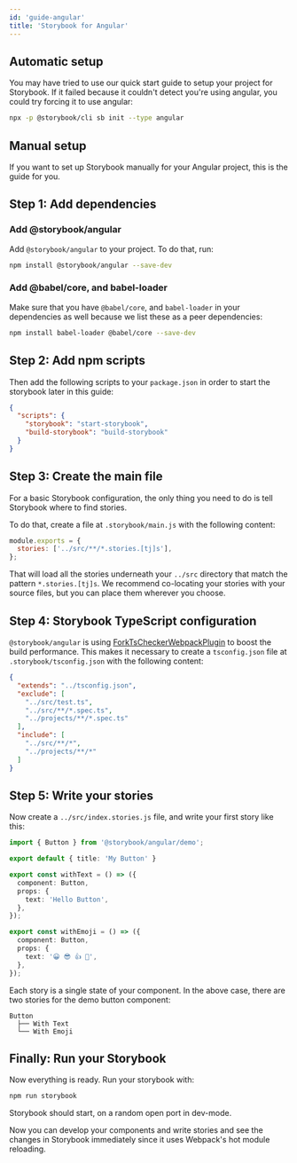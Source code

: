 ```yaml
---
id: 'guide-angular'
title: 'Storybook for Angular'
---
```


## Automatic setup

You may have tried to use our quick start guide to setup your project for Storybook.
If it failed because it couldn't detect you're using angular, you could try forcing it to use angular:

```sh
npx -p @storybook/cli sb init --type angular
```

## Manual setup

If you want to set up Storybook manually for your Angular project, this is the guide for you.

## Step 1: Add dependencies

### Add @storybook/angular

Add `@storybook/angular` to your project. To do that, run:

```sh
npm install @storybook/angular --save-dev
```

### Add @babel/core, and babel-loader

Make sure that you have `@babel/core`, and `babel-loader` in your dependencies as well because we list these as a peer dependencies:

```sh
npm install babel-loader @babel/core --save-dev
```

## Step 2: Add npm scripts

Then add the following scripts to your `package.json` in order to start the storybook later in this guide:

```json
{
  "scripts": {
    "storybook": "start-storybook",
    "build-storybook": "build-storybook"
  }
}
```

## Step 3: Create the main file

For a basic Storybook configuration, the only thing you need to do is tell Storybook where to find stories.

To do that, create a file at `.storybook/main.js` with the following content:

```js
module.exports = {
  stories: ['../src/**/*.stories.[tj]s'],
};
```

That will load all the stories underneath your `../src` directory that match the pattern `*.stories.[tj]s`. We recommend co-locating your stories with your source files, but you can place them wherever you choose.

## Step 4: Storybook TypeScript configuration

`@storybook/angular` is using [ForkTsCheckerWebpackPlugin](https://github.com/Realytics/fork-ts-checker-webpack-plugin) to boost the build performance. 
This makes it necessary to create a `tsconfig.json` file at `.storybook/tsconfig.json` with the following content:

```json
{
  "extends": "../tsconfig.json",
  "exclude": [
    "../src/test.ts",
    "../src/**/*.spec.ts",
    "../projects/**/*.spec.ts"
  ],
  "include": [
    "../src/**/*",
    "../projects/**/*"
  ]
}
```

## Step 5: Write your stories

Now create a `../src/index.stories.js` file, and write your first story like this:

```ts
import { Button } from '@storybook/angular/demo';

export default { title: 'My Button' }

export const withText = () => ({
  component: Button,
  props: {
    text: 'Hello Button',
  },
});

export const withEmoji = () => ({
  component: Button,
  props: {
    text: '😀 😎 👍 💯',
  },
});
```

Each story is a single state of your component. In the above case, there are two stories for the demo button component:

```plaintext
Button
  ├── With Text
  └── With Emoji
```

## Finally: Run your Storybook

Now everything is ready. Run your storybook with:

```sh
npm run storybook
```

Storybook should start, on a random open port in dev-mode.

Now you can develop your components and write stories and see the changes in Storybook immediately since it uses Webpack's hot module reloading.
